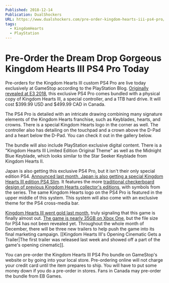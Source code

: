```yaml
---
Published: 2018-12-14
Publication: DualShockers
URL: https://www.dualshockers.com/pre-order-kingdom-hearts-iii-ps4-pro/
tags:
  - KingdomHearts
  - PlayStation
---
```

# Pre-Order the Dream Drop Gorgeous Kingdom Hearts III PS4 Pro Today

Pre-orders for the Kingdom Hearts III custom PS4 Pro are live today exclusively at GameStop according to the PlayStation Blog. [Originally revealed at E3 2018](https://www.dualshockers.com/kingdom-hearts-iii-gets-new-trailer-revealing-pirates-caribbean-limited-edition-ps4/), this exclusive PS4 Pro comes bundled with a physical copy of Kingdom Hearts III, a special controller, and a 1TB hard drive. It will cost $399.99 USD and $499.99 CAD in Canada.

The PS4 Pro is detailed with an intricate drawing combining many signature elements of the Kingdom Hearts franchise, such as Keyblades, hearts, and crowns. There is a special Kingdom Hearts logo in the corner as well. The controller also has detailing on the touchpad and a crown above the D-Pad and a heart below the D-Pad. You can check it out in the gallery below.

The bundle will also include PlayStation exclusive digital content. There is a "Kingdom Hearts III Limited Edition Original Theme" as well as the Midnight Blue Keyblade, which looks similar to the Star Seeker Keyblade from Kingdom Hearts II.

Japan is also getting this exclusive PS4 Pro, but it isn't their only special edition PS4. [Announced last month, Japan is also getting a special Kingdom Hearts III edition PS4 Slim](https://www.dualshockers.com/japan-exclusive-kingdom-hearts-iii-ps4-new-images/). It features the more [traditional checkerboard design of previous Kingdom Hearts collector's editions](https://images-na.ssl-images-amazon.com/images/I/91Hj7GV4kyL._AC_SL1500_.jpg), with symbols from the series. The same Kingdom Hearts logo on the PS4 Pro is featured in the upper middle of this system. This system will also come with an exclusive theme for the PS4 cross-media bar.

[Kingdom Hearts III went gold last month](https://www.dualshockers.com/kingdom-hearts-iii-goes-gold/), truly signaling that this game is finally almost out. [The game is nearly 35GB on Xbox One](https://www.dualshockers.com/kingdom-hearts-3-file-size/), but the file size for PS4 has not been revealed yet. Throughout the whole month of December, there will be three new trailers to help push the game into its final marketing campaign. [[Kingdom Hearts III's Opening Cinematic Gets a Trailer|The first trailer was released last week and showed off a part of the game's opening cinematic]].

You can pre-order the Kingdom Hearts III PS4 Pro bundle on GameStop's website or by going into your local store. Pre-ordering online will not charge your credit card until the item prepares to ship. You will have to put some money down if you do a pre-order in stores. Fans in Canada may pre-order the bundle from EB Games.